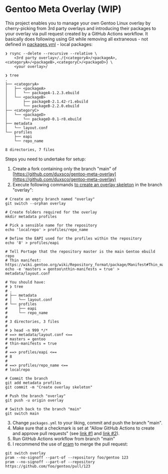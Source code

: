 # Gentoo Meta Overlay (WIP)

This project enables you to manage your own Gentoo Linux overlay by cherry-picking from 3rd party overlays and introducing their packages to your overlay via pull request created by a GitHub Actions workflow. It basically does following using Git while removing all extraneous - not defined in [packages.yml](https://github.com/duxsco/gentoo-meta-overlay/blob/main/packages.yml) - local packages:

```shell
❯ rsync --delete --recursive --relative \
    <3rd party overlay>/./{<categoryA>/<packageA>,<categoryA>/<packageB>,<categoryC>/<packageD>} \
    <your overlay>/

❯ tree
.
├── <categoryA>
│   ├── <packageA>
│   │   └── packageA-1.2.3.ebuild
│   └── <packageB>
│       ├── packageB-2.1.42-r1.ebuild
│       └── packageB-2.2.0.ebuild
├── <categoryC>
│   └── <packageD>
│       └── packageD-0.1-r8.ebuild
├── metadata
│   └── layout.conf
└── profiles
    ├── eapi
    └── repo_name

8 directories, 7 files
```

Steps you need to undertake for setup:

1. Create a fork containing only the branch "main" of [https://github.com/duxsco/gentoo-meta-overlay](https://github.com/duxsco/gentoo-meta-overlay)
2. Execute following commands [to create an overlay skeleton](https://wiki.gentoo.org/wiki/Handbook:AMD64/Portage/CustomTree#Alternative:_Manual_creation) in the branch "overlay":

```shell
# Create an empty branch named "overlay"
git switch --orphan overlay

# Create folders required for the overlay
mkdir metadata profiles

# Pick a sensible name for the repository
echo 'localrepo' > profiles/repo_name

# Define the EAPI used for the profiles within the repository
echo '8' > profiles/eapi

# Tell Portage that the repository master is the main Gentoo ebuild repo
# Thin manifest: https://wiki.gentoo.org/wiki/Repository_format/package/Manifest#Thin_manifest
echo -e 'masters = gentoo\nthin-manifests = true' > metadata/layout.conf

# You should have:
# ❯ tree
# .
# ├── metadata
# │   └── layout.conf
# └── profiles
#     ├── eapi
#     └── repo_name
#
# 3 directories, 3 files
#
# ❯ head -n 999 */*
# ==> metadata/layout.conf <==
# masters = gentoo
# thin-manifests = true
#
# ==> profiles/eapi <==
# 8
#
# ==> profiles/repo_name <==
# localrepo

# Commit the branch
git add metadata profiles
git commit -m "Create overlay skeleton"

# Push the branch "overlay"
git push -u origin overlay

# Switch back to the branch "main"
git switch main
```

3. Change `packages.yml` to your liking, commit and push the branch "main".
4. Make sure that a checkmark is set at "Allow GitHub Actions to create and approve pull requests" (see [link #1](https://docs.github.com/en/repositories/managing-your-repositorys-settings-and-features/enabling-features-for-your-repository/managing-github-actions-settings-for-a-repository#preventing-github-actions-from-creating-or-approving-pull-requests) and [link #2](https://github.blog/changelog/2022-05-03-github-actions-prevent-github-actions-from-creating-and-approving-pull-requests/)).
5. Run GitHub Actions workflow from branch "main"
6. I recommend the use of [pram](https://github.com/gentoo/pram) to merge the pull request:

```shell
git switch overlay
pram --no-signoff --part-of --repository foo/gentoo 123
pram --no-signoff --part-of --repository https://github.com/foo/gentoo/pull/123
```
